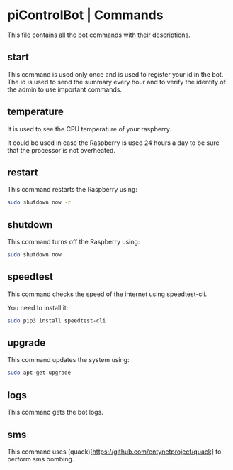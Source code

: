 # piControlBot | Commands

This file contains all the bot commands with their descriptions.

## start

This command is used only once and is used to register your id in the bot.
The id is used to send the summary every hour and to verify the identity of the admin to use important commands.

## temperature
It is used to see the CPU temperature of your raspberry.

It could be used in case the Raspberry is used 24 hours a day to be sure that the processor is not overheated.

## restart
This command restarts the Raspberry using:
```bash
sudo shutdown now -r
```

## shutdown
This command turns off the Raspberry using:
```bash
sudo shutdown now
```

## speedtest
This command checks the speed of the internet using speedtest-cli.

You need to install it:
```bash
sudo pip3 install speedtest-cli
```

## upgrade
This command updates the system using:
```bash
sudo apt-get upgrade
```

## logs
This command gets the bot logs.

## sms
This command uses (quack)[https://github.com/entynetproject/quack] to perform sms bombing.
